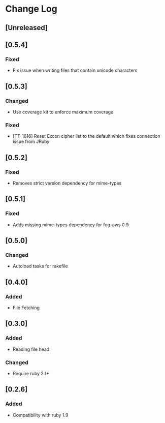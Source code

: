 # Change Log

## [Unreleased]

## [0.5.4]
### Fixed
- Fix issue when writing files that contain unicode characters

## [0.5.3]
### Changed
- Use coverage kit to enforce maximum coverage

### Fixed
- [TT-1616] Reset Excon cipher list to the default which fixes connection issue from JRuby

## [0.5.2]
### Fixed
- Removes strict version dependency for mime-types

## [0.5.1]
### Fixed
- Adds missing mime-types dependency for fog-aws 0.9

## [0.5.0]
### Changed
- Autoload tasks for rakefile

## [0.4.0]
### Added
- File Fetching

## [0.3.0]
### Added
- Reading file head

### Changed
- Require ruby 2.1+

## [0.2.6]
### Added
- Compatibility with ruby 1.9
